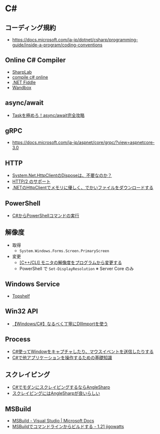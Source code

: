 # C#

## コーディング規約
- https://docs.microsoft.com/ja-jp/dotnet/csharp/programming-guide/inside-a-program/coding-conventions

## Online C# Compiler
- [SharpLab](https://sharplab.io/)
- [compile c# online](https://rextester.com/)
- [.NET Fiddle](https://dotnetfiddle.net/)
- [Wandbox](https://wandbox.org/)

## async/await
- [Taskを極めろ！async/await完全攻略](https://qiita.com/acple@github/items/8f63aacb13de9954c5da)

## gRPC
- https://docs.microsoft.com/ja-jp/aspnet/core/grpc/?view=aspnetcore-3.0

## HTTP
- [System.Net.HttpClientのDisposeは、不要なのか？](https://qiita.com/Temarin/items/1ea38d563e75fdacd051)
- [HTTP/2 のサポート](https://docs.microsoft.com/ja-jp/dotnet/core/whats-new/dotnet-core-3-0#http2-support)
- [.NETのHttpClientでメモリに優しく、でかいファイルをダウンロードする](https://qiita.com/thrzn41/items/2754bec8ebad97ecd7fd)

## PowerShell
- [C#からPowerShellコマンドの実行](https://qiita.com/akihiro-o/items/bd0ff97f39f95df6c3e3)

## 解像度
- 取得
  - `System.Windows.Forms.Screen.PrimaryScreen`
- 変更
  - [[C++/CLI] モニタの解像度をプログラムから変更する](https://www.moonmile.net/blog/archives/4133)
  - PowerShell で `Set-DisplayResolution` ※ Server Core のみ

## Windows Service
- [Topshelf](https://github.com/Topshelf/Topshelf)

## Win32 API
- [【Windows/C#】なるべく丁寧にDllImportを使う](https://qiita.com/mitsu_at3/items/94807ee0b3bf34ffb6b2)

## Process
- [C#使ってWindowをキャプチャしたり、マウスイベントを送信したりする](http://kokeiro.hatenablog.com/entry/2018/03/26/235837)
- [C#で他アプリケーションを操作するための基礎知識](https://tech.sanwasystem.com/entry/2015/11/25/171004)

## スクレイピング
- [C#でモダンにスクレイピングするならAngleSharp](https://qiita.com/matarillo/items/a92e7efbfd2fdec62595)
- [スクレイピングにはAngleSharpが良いらしい](http://tekitoumemo.hatenablog.com/entry/2018/09/21/005721)

## MSBuild
- [MSBuild - Visual Studio | Microsoft Docs](https://docs.microsoft.com/ja-jp/visualstudio/msbuild/msbuild?view=vs-2019)
- [MSBuildでコマンドラインからビルドする - 1.21 jigowatts](http://sh-yoshida.hatenablog.com/entry/2017/05/27/012755)
